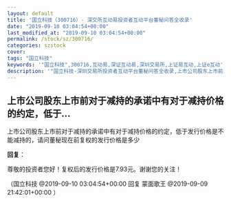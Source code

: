 ```yaml
---
layout: default
title: '国立科技（300716）- 深交所互动易投资者互动平台董秘问答全收录'
date: "2019-09-10 03:04:54+00:00"
last_modified_at: "2019-09-10 03:04:54+00:00"
permalink: /stock/sz/300716/
categories: szstock
cover: 
tags: "国立科技"
keywords: '"国立科技",300716,互动易,深证互动易,深圳交易所,上证易互动,上证e互动'
description: '"国立科技-深圳交易所投资者互动平台董秘问答全收录,上市公司股东上市前对于减持的承诺中有对于减持价格的约定，低于发行价格是不能减持的，请问董秘现在前复权的发行价格是多少"'
---
```


## 上市公司股东上市前对于减持的承诺中有对于减持价格的约定，低于...

上市公司股东上市前对于减持的承诺中有对于减持价格的约定，低于发行价格是不能减持的，请问董秘现在前复权的发行价格是多少

**回复**：

尊敬的投资者您好！复权后的发行价格是7.93元。谢谢您的关注！ 

（国立科技  @2019-09-10 03:04:54+00:00 回复 蒙面歌王  @2019-09-09 21:42:01+00:00 ）

